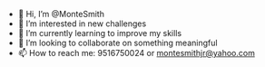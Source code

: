 - 👋 Hi, I’m @MonteSmith
- 👀 I’m interested in new challenges
- 🌱 I’m currently learning to improve my skills
- 💞️ I’m looking to collaborate on something meaningful 
- 📫 How to reach me: 9516750024 or montesmithjr@yahoo.com

<!---
MonteSmith/MonteSmith is a ✨ special ✨ repository because its `README.md` (this file) appears on your GitHub profile.
You can click the Preview link to take a look at your changes.
--->
